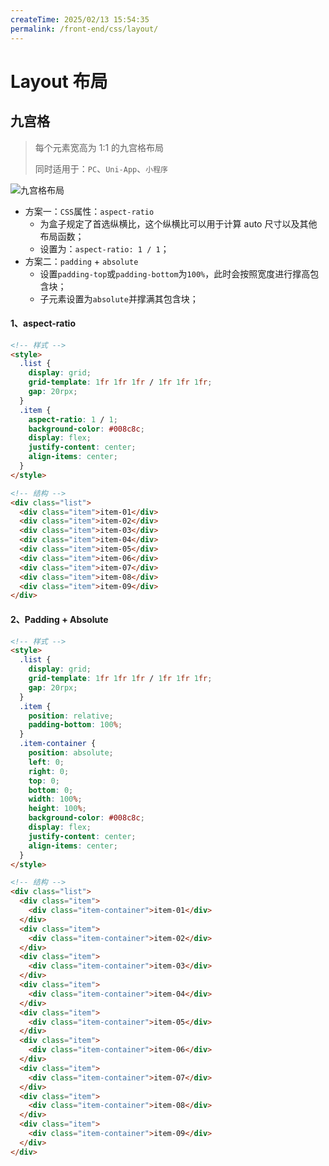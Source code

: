 ```yaml
---
createTime: 2025/02/13 15:54:35
permalink: /front-end/css/layout/
---
```

# Layout 布局

## 九宫格

> 每个元素宽高为 1:1 的九宫格布局
>
> 同时适用于：`PC`、`Uni-App`、`小程序`

![九宫格布局](https://upyun-oss.mu00.cn/202410251837353.png)

- 方案一：`CSS`属性：`aspect-ratio`
  - 为盒子规定了首选纵横比，这个纵横比可以用于计算 auto 尺寸以及其他布局函数；
  - 设置为：`aspect-ratio: 1 / 1`；
- 方案二：`padding` + `absolute`
  - 设置`padding-top`或`padding-bottom`为`100%`，此时会按照宽度进行撑高包含块；
  - 子元素设置为`absolute`并撑满其包含块；

#### 1、aspect-ratio

```html :collapsed-lines
<!-- 样式 -->
<style>
  .list {
    display: grid;
    grid-template: 1fr 1fr 1fr / 1fr 1fr 1fr;
    gap: 20rpx;
  }
  .item {
    aspect-ratio: 1 / 1;
    background-color: #008c8c;
    display: flex;
    justify-content: center;
    align-items: center;
  }
</style>

<!-- 结构 -->
<div class="list">
  <div class="item">item-01</div>
  <div class="item">item-02</div>
  <div class="item">item-03</div>
  <div class="item">item-04</div>
  <div class="item">item-05</div>
  <div class="item">item-06</div>
  <div class="item">item-07</div>
  <div class="item">item-08</div>
  <div class="item">item-09</div>
</div>
```

#### 2、Padding + Absolute

```html :collapsed-lines
<!-- 样式 -->
<style>
  .list {
    display: grid;
    grid-template: 1fr 1fr 1fr / 1fr 1fr 1fr;
    gap: 20rpx;
  }
  .item {
    position: relative;
    padding-bottom: 100%;
  }
  .item-container {
    position: absolute;
    left: 0;
    right: 0;
    top: 0;
    bottom: 0;
    width: 100%;
    height: 100%;
    background-color: #008c8c;
    display: flex;
    justify-content: center;
    align-items: center;
  }
</style>

<!-- 结构 -->
<div class="list">
  <div class="item">
    <div class="item-container">item-01</div>
  </div>
  <div class="item">
    <div class="item-container">item-02</div>
  </div>
  <div class="item">
    <div class="item-container">item-03</div>
  </div>
  <div class="item">
    <div class="item-container">item-04</div>
  </div>
  <div class="item">
    <div class="item-container">item-05</div>
  </div>
  <div class="item">
    <div class="item-container">item-06</div>
  </div>
  <div class="item">
    <div class="item-container">item-07</div>
  </div>
  <div class="item">
    <div class="item-container">item-08</div>
  </div>
  <div class="item">
    <div class="item-container">item-09</div>
  </div>
</div>
```
